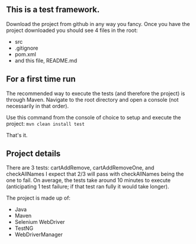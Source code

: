 
## This is a test framework. 

Download the project from github in any way you fancy.
Once you have the project downloaded you should see 4 files in the root:
- src
- .gitignore
- pom.xml
- and this file, README.md

## For a first time run
The recommended way to execute the tests (and therefore the project) is through Maven.
Navigate to the root directory and open a console (not necessarily in that order).

Use this command from the console of choice to setup and execute the project:
`mvn clean install test`

That's it.

## Project details
There are 3 tests: cartAddRemove, cartAddRemoveOne, and checkAllNames
I expect that 2/3 will pass with checkAllNames being the one to fail.
On average, the tests take around 10 minutes to execute (anticipating 1 test failure; if that test ran fully it would take longer).

The project is made up of:
- Java
- Maven
- Selenium WebDriver
- TestNG
- WebDriverManager